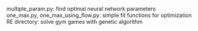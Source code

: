 multiple_param.py: find optimal neural network parameters</br>
one_max.py, one_max_using_flow.py: simple fit functions for optimization
RE directory: solve gym games with genetic algorithm
